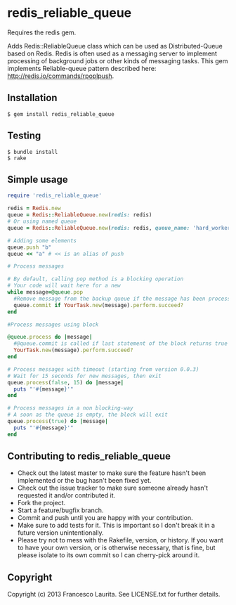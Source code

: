 redis_reliable_queue
=============
Requires the redis gem.

Adds Redis::ReliableQueue class which can be used as Distributed-Queue based on Redis.
Redis is often used as a messaging server to implement processing of background jobs or other kinds of messaging tasks.
This gem implements Reliable-queue pattern described here: http://redis.io/commands/rpoplpush.

Installation
----------------
    $ gem install redis_reliable_queue

Testing
----------------
    $ bundle install
    $ rake

Simple usage
----------------

```ruby
require 'redis_reliable_queue'

redis = Redis.new
queue = Redis::ReliableQueue.new(redis: redis)
# Or using named queue
queue = Redis::ReliableQueue.new(redis: redis, queue_name: 'hard_worker')

# Adding some elements
queue.push "b"
queue << "a" # << is an alias of push

# Process messages

# By default, calling pop method is a blocking operation
# Your code will wait here for a new  
while message=@queue.pop
  #Remove message from the backup queue if the message has been processed without errors
  queue.commit if YourTask.new(message).perform.succeed?
end

#Process messages using block

@queue.process do |message|
  #@queue.commit is called if last statement of the block returns true
  YourTask.new(message).perform.succeed?
end

# Process messages with timeout (starting from version 0.0.3)
# Wait for 15 seconds for new messages, then exit
queue.process(false, 15) do |message|
  puts "'#{message}'"
end

# Process messages in a non blocking-way
# A soon as the queue is empty, the block will exit
queue.process(true) do |message|
  puts "'#{message}'"
end
```
Contributing to redis_reliable_queue
----------------

* Check out the latest master to make sure the feature hasn't been implemented or the bug hasn't been fixed yet.
* Check out the issue tracker to make sure someone already hasn't requested it and/or contributed it.
* Fork the project.
* Start a feature/bugfix branch.
* Commit and push until you are happy with your contribution.
* Make sure to add tests for it. This is important so I don't break it in a future version unintentionally.
* Please try not to mess with the Rakefile, version, or history. If you want to have your own version, or is otherwise necessary, that is fine, but please isolate to its own commit so I can cherry-pick around it.

Copyright
----------------

Copyright (c) 2013 Francesco Laurita. See LICENSE.txt for
further details.
